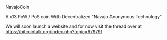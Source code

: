 
NavajoCoin

A x13 PoW / PoS coin With Decentralized "Navajo Anonymous Technology" 

We will soon launch a website and for now visit the thread over at https://bitcointalk.org/index.php?topic=679791

